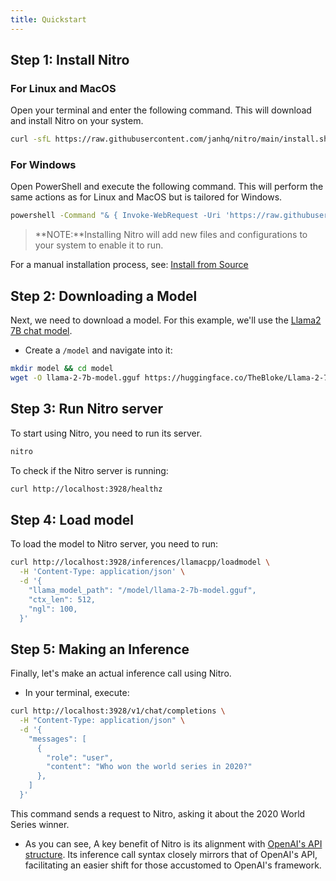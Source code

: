 ```yaml
---
title: Quickstart
---
```

## Step 1: Install Nitro

### For Linux and MacOS
Open your terminal and enter the following command. This will download and install Nitro on your system.
  ```bash
  curl -sfL https://raw.githubusercontent.com/janhq/nitro/main/install.sh | sudo /bin/bash -
  ```

### For Windows
Open PowerShell and execute the following command. This will perform the same actions as for Linux and MacOS but is tailored for Windows.
  ```bash
  powershell -Command "& { Invoke-WebRequest -Uri 'https://raw.githubusercontent.com/janhq/nitro/main/install.bat' -OutFile 'install.bat'; .\install.bat; Remove-Item -Path 'install.bat' }"
  ```

> **NOTE:**Installing Nitro will add new files and configurations to your system to enable it to run.

For a manual installation process, see: [Install from Source](install.md)

## Step 2: Downloading a Model

Next, we need to download a model. For this example, we'll use the [Llama2 7B chat model](https://huggingface.co/TheBloke/Llama-2-7B-Chat-GGUF/tree/main).

- Create a `/model` and navigate into it:
```bash
mkdir model && cd model
wget -O llama-2-7b-model.gguf https://huggingface.co/TheBloke/Llama-2-7B-Chat-GGUF/resolve/main/llama-2-7b-chat.Q5_K_M.gguf?download=true
```

## Step 3: Run Nitro server

To start using Nitro, you need to run its server.

```bash title="Run Nitro server"
nitro
```

To check if the Nitro server is running:

```bash title="Nitro Health Status"
curl http://localhost:3928/healthz
```

## Step 4: Load model

To load the model to Nitro server, you need to run:

```bash title="Load model"
curl http://localhost:3928/inferences/llamacpp/loadmodel \
  -H 'Content-Type: application/json' \
  -d '{
    "llama_model_path": "/model/llama-2-7b-model.gguf",
    "ctx_len": 512,
    "ngl": 100,
  }'
```

## Step 5: Making an Inference

Finally, let's make an actual inference call using Nitro.

- In your terminal, execute:

```bash title="Nitro Inference"
curl http://localhost:3928/v1/chat/completions \
  -H "Content-Type: application/json" \
  -d '{
    "messages": [
      {
        "role": "user",
        "content": "Who won the world series in 2020?"
      },
    ]
  }'
```

This command sends a request to Nitro, asking it about the 2020 World Series winner.

- As you can see, A key benefit of Nitro is its alignment with [OpenAI's API structure](https://platform.openai.com/docs/guides/text-generation?lang=curl). Its inference call syntax closely mirrors that of OpenAI's API, facilitating an easier shift for those accustomed to OpenAI's framework.
